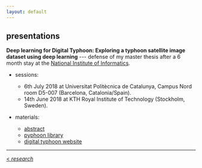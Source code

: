 ```yaml
---
layout: default
---
```


## presentations

**Deep learning for Digital Typhoon: Exploring a typhoon satellite image dataset using deep learning** --- defense of my master thesis after a 6 month stay at the [National Institute of Informatics](https://www.nii.ac.jp/en/). 
  - sessions:
    <ul class="fa-ul">
      <li><i class="fa-li fa fa-check-square-o"></i> 6th July 2018 at Universitat Politècnica de Catalunya, Campus Nord room D5-007 (Barcelona, Catalonia/Spain).</li>
      <li><i class="fa-li fa fa-check-square-o"></i>14th June 2018 at KTH Royal Institute of Technology (Stockholm, Sweden).</li>
    </ul>
   
  - materials:
    - <a href="{{ site.baseurl }}/tfmabstract.html">abstract</a>
    - [pyphoon library](http://lcsrg.me/pyphoon)
    - [digital typhoon website](http://digital-typhoon.org)


<hr>

[< *research*](research.md) <br/>
<a href="{{ site.baseurl }}/index.html"><i class='fa fa-home'></i>
